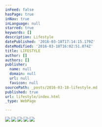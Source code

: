 ```yaml
---
inFeed: false
hasPage: true
inNav: true
inLanguage: null
starred: true
keywords: []
description: Lifestyle
datePublished: '2016-03-18T17:14:15.179Z'
dateModified: '2016-03-18T16:02:51.074Z'
title: LIFESTYLE
author: []
authors: []
publisher:
  name: null
  domain: null
  url: null
  favicon: null
sourcePath: _posts/2016-03-18-lifestyle.md
published: true
url: lifestyle/index.html
_type: WebPage

---
```

![](https://the-grid-user-content.s3-us-west-2.amazonaws.com/4857d456-d0ee-465f-a9d0-5f38baccd348.jpg)
![](https://the-grid-user-content.s3-us-west-2.amazonaws.com/c52fc59d-b470-4e06-91d2-fcc6e13aa470.jpg)
![](https://the-grid-user-content.s3-us-west-2.amazonaws.com/56b3d200-3fd4-4c24-b286-a2b1d0b38801.jpg)
![](https://the-grid-user-content.s3-us-west-2.amazonaws.com/1d3cc325-4bfe-40f8-aea0-1af06647bddf.jpg)
![](https://the-grid-user-content.s3-us-west-2.amazonaws.com/0040a306-ce9e-40ff-b43e-2d30ad16bdfc.jpg)